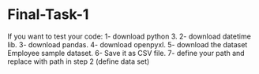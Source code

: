 # Final-Task-1
If you want to test your code:
1- download python 3.
2- download datetime lib.
3- download pandas.
4- download openpyxl.
5- download the dataset Employee sample dataset.
6- Save it as CSV file.
7- define your path and replace with path in step 2 (define data set)
